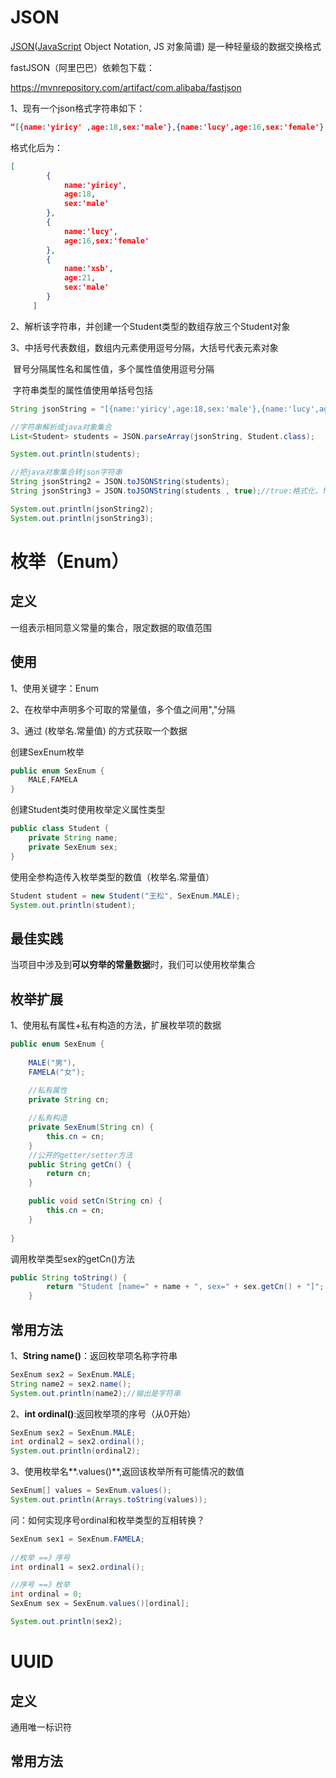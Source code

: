 # JSON

[JSON](https://baike.baidu.com/item/JSON)([JavaScript](https://baike.baidu.com/item/JavaScript) Object Notation, JS 对象简谱) 是一种轻量级的数据交换格式

fastJSON（阿里巴巴）依赖包下载：

https://mvnrepository.com/artifact/com.alibaba/fastjson



1、现有一个json格式字符串如下：

```json
“[{name:'yiricy' ,age:18,sex:'male'},{name:'lucy',age:16,sex:'female'},{name:'xsb',age:21,sex:'male'}]”
```



格式化后为：

```json
[
	 	{
	 		name:'yiricy',
	 		age:18,
	 		sex:'male'
	 	},
	 	{
	 		name:'lucy',
	 		age:16,sex:'female'
	 	},
	 	{
	 		name:'xsb',
	 		age:21,
	 		sex:'male'
	 	}
	 ]
```

2、解析该字符串，并创建一个Student类型的数组存放三个Student对象

3、中括号代表数组，数组内元素使用逗号分隔，大括号代表元素对象

​		冒号分隔属性名和属性值，多个属性值使用逗号分隔

​		字符串类型的属性值使用单括号包括

```java
String jsonString = "[{name:'yiricy',age:18,sex:'male'},{name:'lucy',age:16,sex:'female'},{name:'xsb',age:21,sex:'male'}]";

//字符串解析成java对象集合
List<Student> students = JSON.parseArray(jsonString, Student.class);

System.out.println(students);

//把java对象集合转json字符串
String jsonString2 = JSON.toJSONString(students);
String jsonString3 = JSON.toJSONString(students , true);//true:格式化，false:不格式化

System.out.println(jsonString2);
System.out.println(jsonString3);
```













# 枚举（Enum）





## 定义

一组表示相同意义常量的集合，限定数据的取值范围



## 使用

1、使用关键字：Enum

2、在枚举中声明多个可取的常量值，多个值之间用","分隔

3、通过 (枚举名.常量值) 的方式获取一个数据



创建SexEnum枚举

```java
public enum SexEnum {
	MALE,FAMELA
}

```

创建Student类时使用枚举定义属性类型

```java
public class Student {
    private String name;
	private SexEnum sex;
}
```

使用全参构造传入枚举类型的数值（枚举名.常量值）

```java
Student student = new Student("王松", SexEnum.MALE);
System.out.println(student);
```



## 最佳实践

当项目中涉及到**可以穷举的常量数据**时，我们可以使用枚举集合

## 枚举扩展

1、使用私有属性+私有构造的方法，扩展枚举项的数据

```java
public enum SexEnum {
	
	MALE("男"),
	FAMELA("女");
	
	//私有属性
	private String cn;

	//私有构造
	private SexEnum(String cn) {
		this.cn = cn;
	}	
	//公开的getter/setter方法
	public String getCn() {
		return cn;
	}

	public void setCn(String cn) {
		this.cn = cn;
	}
	
}
```

调用枚举类型sex的getCn()方法

```java
public String toString() {
		return "Student [name=" + name + ", sex=" + sex.getCn() + "]";
	}
```



## 常用方法

1、**String name()**：返回枚举项名称字符串

```java
SexEnum sex2 = SexEnum.MALE;		
String name2 = sex2.name();
System.out.println(name2);//输出是字符串
```





2、**int ordinal()**:返回枚举项的序号（从0开始）

```java
SexEnum sex2 = SexEnum.MALE;
int ordinal2 = sex2.ordinal();
System.out.println(ordinal2);
```





3、使用枚举名**.values()**,返回该枚举所有可能情况的数值

```java
SexEnum[] values = SexEnum.values();
System.out.println(Arrays.toString(values));
```



问：如何实现序号ordinal和枚举类型的互相转换？

```java
SexEnum sex1 = SexEnum.FAMELA;
		
//枚举 ==》序号
int ordinal1 = sex2.ordinal();

//序号 ==》枚举
int ordinal = 0;
SexEnum sex = SexEnum.values()[ordinal];

System.out.println(sex2);
```













# UUID





## 定义

通用唯一标识符



## 常用方法